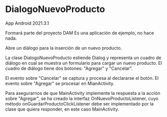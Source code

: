 # DialogoNuevoProducto
App Android 2021.3.1

Formará parte del proyecto DAM
Es una aplicación de ejemplo, no hace nada.

Abre un diálogo para la inserción de un nuevo producto.

La clase DialogoNuevoProducto estiende Dialog y representa un cuadro de diálogo en cual se
muestra un formulario para cargar un nuevo producto.
El cuadro de diálogo tiene dos botones: "Agregar" y "Cancelar".

El evento sobre "Cancelar" se captura y procesa al declararse el botón.
El evento sobre "Agregar" se procesar en MianActivity.

Para asegurarnos de que MainActivity implemente la respuesta a la acción sobre "Agregar", se ha
creado la interfaz OnNuevoProductoListener, cuyo método onGuardarProductoClickListener debe ser
implementado por la clase que quiera responder, en este caso MainActivity.